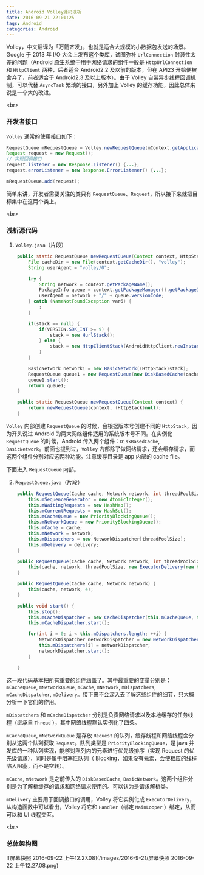 ```yaml
---
title: Android Volley源码浅析
date: 2016-09-21 22:01:25
tags: Android
categories: Android
---
```


Volley，中文翻译为「万箭齐发」，也就是适合大规模的小数据包发送的场景。Google 于 2013 年 I/O 大会上发布这个类库，试图弥补 `UrlConnection` 封装性太差的问题（Android 原生系统中用于网络请求的组件一般是 `HttpUrlConnection` 和 `HttpClient` 两种，后者适合 Android2.2 及以前的版本，但在 API23 开始便被舍弃了，前者适合于 Android2.3 及以上版本）。由于 Volley 自带异步线程回调机制，可以代替 `AsyncTask` 繁琐的接口，另外加上 Volley 的缓存功能，因此总体来说是一个大的改进。

<!--more-->

<br\>

### 开发者接口

`Volley` 通常的使用接口如下：

```java
RequestQueue mRequestQueue = Volley.newRequestQueue(mContext.getApplicationContext());
Request request = new Request();
// 实现回调接口
request.listener = new Response.Listener() {...};
request.errorListener = new Response.ErrorListener() {...};

mRequestQueue.add(request);
```

简单来讲，开发者需要关注的类只有 `RequestQueue`、`Request`，所以接下来就把目标集中在这两个类上。

<br\>

### 浅析源代码

1. `Volley.java`（片段）

```java
    public static RequestQueue newRequestQueue(Context context, HttpStack stack) {
        File cacheDir = new File(context.getCacheDir(), "volley");
        String userAgent = "volley/0";

        try {
            String network = context.getPackageName();
            PackageInfo queue = context.getPackageManager().getPackageInfo(network, 0);
            userAgent = network + "/" + queue.versionCode;
        } catch (NameNotFoundException var6) {
            ;
        }

        if(stack == null) {
            if(VERSION.SDK_INT >= 9) {
                stack = new HurlStack();
            } else {
                stack = new HttpClientStack(AndroidHttpClient.newInstance(userAgent));
            }
        }

        BasicNetwork network1 = new BasicNetwork((HttpStack)stack);
        RequestQueue queue1 = new RequestQueue(new DiskBasedCache(cacheDir), network1);
        queue1.start();
        return queue1;
    }

    public static RequestQueue newRequestQueue(Context context) {
        return newRequestQueue(context, (HttpStack)null);
    }
```

`Volley` 内部创建 `RequestQueue` 的时候，会根据版本号创建不同的 `HttpStack`，因为开头说过 Android 的两大网络组件适用的系统版本号不同。在实例化 `RequestQueue` 的时候，Android 传入两个组件：`DiskBasedCache`, `BasicNetwork`。前面也提到过，`Volley` 内部除了做网络请求，还会缓存请求，而这两个组件分别对应这两种功能。注意缓存目录是 app 内部的 cache file。

下面进入 `RequestQueue` 内部。

2. `RequestQueue.java`（片段）

```java
    public RequestQueue(Cache cache, Network network, int threadPoolSize, ResponseDelivery delivery) {
        this.mSequenceGenerator = new AtomicInteger();
        this.mWaitingRequests = new HashMap();
        this.mCurrentRequests = new HashSet();
        this.mCacheQueue = new PriorityBlockingQueue();
        this.mNetworkQueue = new PriorityBlockingQueue();
        this.mCache = cache;
        this.mNetwork = network;
        this.mDispatchers = new NetworkDispatcher[threadPoolSize];
        this.mDelivery = delivery;
    }

    public RequestQueue(Cache cache, Network network, int threadPoolSize) {
        this(cache, network, threadPoolSize, new ExecutorDelivery(new Handler(Looper.getMainLooper())));
    }

    public RequestQueue(Cache cache, Network network) {
        this(cache, network, 4);
    }

    public void start() {
        this.stop();
        this.mCacheDispatcher = new CacheDispatcher(this.mCacheQueue, this.mNetworkQueue, this.mCache, this.mDelivery);
        this.mCacheDispatcher.start();

        for(int i = 0; i < this.mDispatchers.length; ++i) {
            NetworkDispatcher networkDispatcher = new NetworkDispatcher(this.mNetworkQueue, this.mNetwork, this.mCache, this.mDelivery);
            this.mDispatchers[i] = networkDispatcher;
            networkDispatcher.start();
        }

    }
```

这一段代码基本把所有重要的组件涵盖了。其中最重要的变量分别是：`mCacheQueue`, `mNetworkQueue`, `mCache`, `mNetwork`, `mDispatchers`,  `mCacheDispatcher`,  `mDelivery`。接下来不会深入去了解这些组件的细节，只大概分析一下它们的作用。

`mDispatchers` 和 `mCacheDispatcher` 分别是负责网络请求以及本地缓存的任务线程（继承自 `Thread` ），其中网络线程默认实例化了四条。

`mCacheQueue`, `mNetworkQueue` 是存放 `Request` 的队列，缓存线程和网络线程会分别从这两个队列获取 `Request`。队列类型是 `PriorityBlockingQueue`，是 java 并发库的一种队列实现，能够对队列内的元素进行优先级排序（实现 Request 的优先级请求），同时是属于阻塞性队列（ Blocking，如果没有元素，会使相应的线程陷入阻塞，而不是空转）。

`mCache`, `mNetwork` 是之前传入的 `DiskBasedCache`, `BasicNetwork`。这两个组件分别是为了解析缓存的请求和网络请求使用的。可以认为是请求解析类。

`mDelivery` 主要用于回调接口的调用，Volley 将它实例化成 `ExecutorDelivery`，从构造函数中可以看出，Volley 将它和 `Handler`（绑定 `MainLooper` ）绑定，从而可以和 UI 线程交互。

<br\>

### 总体架构图

 ![屏幕快照 2016-09-22 上午12.27.08](/images/2016-9-21/屏幕快照 2016-09-22 上午12.27.08.png)